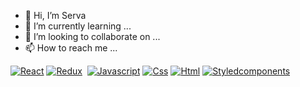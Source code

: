 - 👋 Hi, I’m Serva
- 🌱 I’m currently learning ...
- 💞️ I’m looking to collaborate on ...
- 📫 How to reach me ...

<!---
AvresCode/AvresCode is a ✨ special ✨ repository because its `README.md` (this file) appears on your GitHub profile.
You can click the Preview link to take a look at your changes.
--->

[<img alt="React" src="https://img.shields.io/badge/React-61DAFB?logo=react&logoColor=white&style=flat" />](https://reactjs.org/)
[<img alt="Redux" src="https://img.shields.io/badge/Redux-764ABC?logo=redux&logoColor=white&style=flat" />](https://redux.js.org/)
[<img alt="" src="https://img.shields.io/badge/Node.js-339933?logo=node.js&logoColor=white&style=flat" />](https://nodejs.org/en/)
[<img alt="Javascript" src="https://img.shields.io/badge/Javascript-F7DF1E?logo=javascript&logoColor=white&style=flat" />](https://www.javascript.com/)
[<img alt="Css" src="https://img.shields.io/badge/CSS-1572B6?logo=css3&logoColor=white&style=flat" />](https://web.dev/learn/css/)
[<img alt="Html" src="https://img.shields.io/badge/HTML-E34F26?logo=html5&logoColor=white&style=flat" />](https://html.com/)
[<img alt="Styledcomponents" src="https://img.shields.io/badge/StyledComponents-DB7093?logo=styledcomponents&logoColor=white&style=flat" />](https://styled-components.com/)
